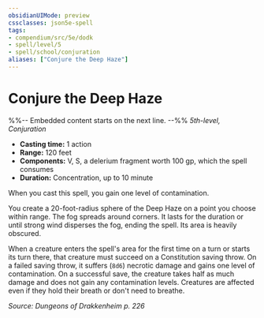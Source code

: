 ```yaml
---
obsidianUIMode: preview
cssclasses: json5e-spell
tags:
- compendium/src/5e/dodk
- spell/level/5
- spell/school/conjuration
aliases: ["Conjure the Deep Haze"]
---
```

# Conjure the Deep Haze
%%-- Embedded content starts on the next line. --%%
*5th-level, Conjuration*  

- **Casting time:** 1 action
- **Range:** 120 feet
- **Components:** V, S, a delerium fragment worth 100 gp, which the spell consumes
- **Duration:** Concentration, up to 10 minute

When you cast this spell, you gain one level of contamination.

You create a 20-foot-radius sphere of the Deep Haze on a point you choose within range. The fog spreads around corners. It lasts for the duration or until strong wind disperses the fog, ending the spell. Its area is heavily obscured.

When a creature enters the spell's area for the first time on a turn or starts its turn there, that creature must succeed on a Constitution saving throw. On a failed saving throw, it suffers (`8d6`) necrotic damage and gains one level of contamination. On a successful save, the creature takes half as much damage and does not gain any contamination levels. Creatures are affected even if they hold their breath or don't need to breathe.

*Source: Dungeons of Drakkenheim p. 226*